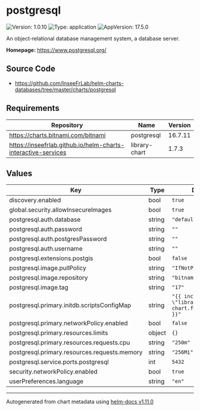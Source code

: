 # postgresql

![Version: 1.0.10](https://img.shields.io/badge/Version-1.0.10-informational?style=flat-square) ![Type: application](https://img.shields.io/badge/Type-application-informational?style=flat-square) ![AppVersion: 17.5.0](https://img.shields.io/badge/AppVersion-17.5.0-informational?style=flat-square)

An object-relational database management system, a database server.

**Homepage:** <https://www.postgresql.org/>

## Source Code

* <https://github.com/InseeFrLab/helm-charts-databases/tree/master/charts/postgresql>

## Requirements

| Repository | Name | Version |
|------------|------|---------|
| https://charts.bitnami.com/bitnami | postgresql | 16.7.11 |
| https://inseefrlab.github.io/helm-charts-interactive-services | library-chart | 1.7.3 |

## Values

| Key | Type | Default | Description |
|-----|------|---------|-------------|
| discovery.enabled | bool | `true` |  |
| global.security.allowInsecureImages | bool | `true` |  |
| postgresql.auth.database | string | `"defaultdb"` |  |
| postgresql.auth.password | string | `""` |  |
| postgresql.auth.postgresPassword | string | `""` |  |
| postgresql.auth.username | string | `""` |  |
| postgresql.extensions.postgis | bool | `false` |  |
| postgresql.image.pullPolicy | string | `"IfNotPresent"` |  |
| postgresql.image.repository | string | `"bitnami/postgresql"` |  |
| postgresql.image.tag | string | `"17"` |  |
| postgresql.primary.initdb.scriptsConfigMap | string | `"{{ include \"library-chart.fullname\" . }}"` |  |
| postgresql.primary.networkPolicy.enabled | bool | `false` |  |
| postgresql.primary.resources.limits | object | `{}` |  |
| postgresql.primary.resources.requests.cpu | string | `"250m"` |  |
| postgresql.primary.resources.requests.memory | string | `"256Mi"` |  |
| postgresql.service.ports.postgresql | int | `5432` |  |
| security.networkPolicy.enabled | bool | `true` |  |
| userPreferences.language | string | `"en"` |  |

----------------------------------------------
Autogenerated from chart metadata using [helm-docs v1.11.0](https://github.com/norwoodj/helm-docs/releases/v1.11.0)

